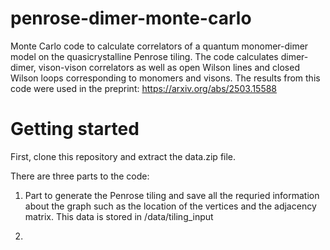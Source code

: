 # penrose-dimer-monte-carlo
Monte Carlo code to calculate correlators of a quantum monomer-dimer model on the quasicrystalline Penrose tiling. The code calculates dimer-dimer, vison-vison correlators as well as open Wilson lines and closed Wilson loops corresponding to monomers and visons. The results from this code were used in the preprint: https://arxiv.org/abs/2503.15588

# Getting started

First, clone this repository and extract the data.zip file. 

There are three parts to the code:

1. Part to generate the Penrose tiling and save all the requried information about the graph such as the location of the vertices and the adjacency matrix. This data is stored in /data/tiling_input

2. 
